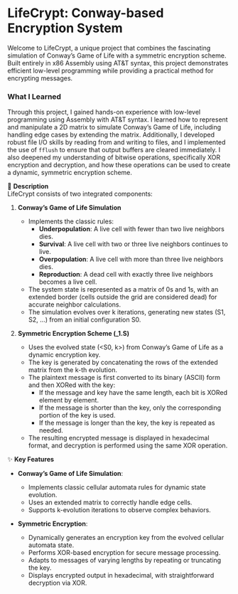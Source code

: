 # LifeCrypt: Conway-based Encryption System

Welcome to LifeCrypt, a unique project that combines the fascinating simulation of Conway’s Game of Life with a symmetric encryption scheme. Built entirely in x86 Assembly using AT&T syntax, this project demonstrates efficient low-level programming while providing a practical method for encrypting messages.

### What I Learned

Through this project, I gained hands-on experience with low-level programming using Assembly with AT&T syntax. I learned how to represent and manipulate a 2D matrix to simulate Conway’s Game of Life, including handling edge cases by extending the matrix. Additionally, I developed robust file I/O skills by reading from and writing to files, and I implemented the use of `fflush` to ensure that output buffers are cleared immediately. I also deepened my understanding of bitwise operations, specifically XOR encryption and decryption, and how these operations can be used to create a dynamic, symmetric encryption scheme.


📝 **Description**  
LifeCrypt consists of two integrated components:

1. **Conway’s Game of Life Simulation**
   - Implements the classic rules:
     - **Underpopulation**: A live cell with fewer than two live neighbors dies.
     - **Survival**: A live cell with two or three live neighbors continues to live.
     - **Overpopulation**: A live cell with more than three live neighbors dies.
     - **Reproduction**: A dead cell with exactly three live neighbors becomes a live cell.
   - The system state is represented as a matrix of 0s and 1s, with an extended border (cells outside the grid are considered dead) for accurate neighbor calculations.
   - The simulation evolves over k iterations, generating new states (S1, S2, …) from an initial configuration S0.

2. **Symmetric Encryption Scheme (_1.S)**
   - Uses the evolved state (<S0, k>) from Conway’s Game of Life as a dynamic encryption key.
   - The key is generated by concatenating the rows of the extended matrix from the k-th evolution.
   - The plaintext message is first converted to its binary (ASCII) form and then XORed with the key:
     - If the message and key have the same length, each bit is XORed element by element.
     - If the message is shorter than the key, only the corresponding portion of the key is used.
     - If the message is longer than the key, the key is repeated as needed.
   - The resulting encrypted message is displayed in hexadecimal format, and decryption is performed using the same XOR operation.

✨ **Key Features**

- **Conway’s Game of Life Simulation**:
  - Implements classic cellular automata rules for dynamic state evolution.
  - Uses an extended matrix to correctly handle edge cells.
  - Supports k-evolution iterations to observe complex behaviors.

- **Symmetric Encryption**:
  - Dynamically generates an encryption key from the evolved cellular automata state.
  - Performs XOR-based encryption for secure message processing.
  - Adapts to messages of varying lengths by repeating or truncating the key.
  - Displays encrypted output in hexadecimal, with straightforward decryption via XOR.


